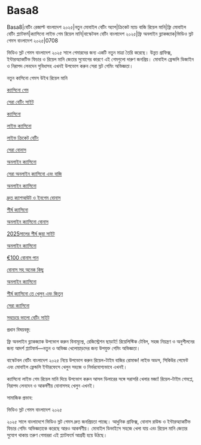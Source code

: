 # Basa8
Basa8|বেটিং রেজাল্ট বাংলাদেশ ২০২৫|নতুন মোবাইল বেটিং অ্যাপ|ক্রিকেট ম্যাচ বাজি রিয়েল মানি|ফ্রি মোবাইল বেটিং প্ল্যাটফর্ম|ক্যাসিনো লাইভ গেম রিয়েল মানি|বাস্কেটবল বেটিং বাংলাদেশ ২০২৫|ফ্রি অনলাইন ব্ল্যাকজ্যাক|ভিডিও স্লট গেমস বাংলাদেশ ২০২৫|0708

ভিডিও স্লট গেমস বাংলাদেশ ২০২৫ সালে গেমারদের জন্য একটি নতুন মাত্রা তৈরি করেছে। উন্নত গ্রাফিক্স, ইন্টারঅ্যাকটিভ ফিচার ও রিয়েল মানি জেতার সুযোগের কারণে এই গেমগুলো দারুণ জনপ্রিয়। মোবাইল ফ্রেন্ডলি ডিজাইন ও নিরাপদ লেনদেন সুবিধাসহ এখনই উপভোগ করুন সেরা স্লট গেমিং অভিজ্ঞতা।

নতুন কাসিনো গেমস উইথ রিয়েল মানি

<a href="https://basa8pc.com/">ক্যাসিনো গেম</a>

<a href="https://basa8pc.net/">সেরা বেটিং সাইট</a>

<a href="https://basa8live.com/">ক্যাসিনো</a>

<a href="https://basa8live.net/">লাইভ ক্যাসিনো</a>

<a href="https://basa8uk.com/">লাইভ ক্রিকেট বেটিং</a>

<a href="https://basa8uk.net/">সেরা বোনাস</a>

<a href="https://basa8hub.com/">অনলাইন ক্যাসিনো</a>

<a href="https://basa8hub.net/">সেরা অনলাইন ক্যাসিনো এবং বাজি</a>

<a href="https://basa8sx.com/">অনলাইন ক্যাসিনো</a>

<a href="https://basa8sx.net/">দ্রুত ক্যাশআউট ও ইনগেম বোনাস</a>

<a href="https://basa8wap.net/">শীর্ষ ক্যাসিনো</a>

<a href="https://basa8wap.com/">অনলাইন ক্যাসিনো বোনাস</a>

<a href="https://basa8now.com/">2025সালের শীর্ষ জুয়া সাইট</a>

<a href="https://basa8now.net/">অনলাইন ক্যাসিনো </a>

<a href="https://basa8pro.com/">€100 বোনাস পান</a>

<a href="https://basa8pro.net/">বোনাস সহ অনেক কিছু</a>

<a href="https://basa8vip.net/">অনলাইন ক্যাসিনো</a>

<a href="https://basa8us.net/">শীর্ষ ক্যাসিনো তে খেলুন এবং জিতুন</a>

<a href="https://basa8vip.com/">সেরা ক্যাসিনো</a>

<a href="https://basa8us.com/">সবচেয়ে ভালো বেটিং সাইট</a>

প্রধান বিষয়বস্তু:

ফ্রি অনলাইন ব্ল্যাকজ্যাক উপভোগ করুন বিনামূল্যে, রেজিস্ট্রেশন ছাড়াই! রিয়েলিস্টিক টেবিল, সহজ নিয়ন্ত্রণ ও অনুশীলনের জন্য আদর্শ প্ল্যাটফর্ম—নতুন ও অভিজ্ঞ খেলোয়াড়দের জন্য উপযুক্ত গেমিং অভিজ্ঞতা।

বাস্কেটবল বেটিং বাংলাদেশ ২০২৫ নিয়ে উপভোগ করুন রিয়েল-টাইম বাজির রোমাঞ্চ! লাইভ অডস, সিকিউর পেমেন্ট এবং মোবাইল ফ্রেন্ডলি ইন্টারফেসে খেলুন সহজে ও নির্ভরযোগ্যভাবে এখনই।

ক্যাসিনো লাইভ গেম রিয়েল মানি দিয়ে উপভোগ করুন আসল ডিলারের সঙ্গে সরাসরি খেলার মজা! রিয়েল-টাইম গেমপ্লে, নিরাপদ লেনদেন ও আকর্ষণীয় বোনাসসহ খেলুন এখনই।

সামাজিক প্রভাব:

ভিডিও স্লট গেমস বাংলাদেশ ২০২৫

২০২৫ সালে বাংলাদেশে ভিডিও স্লট গেমস দ্রুত জনপ্রিয়তা পাচ্ছে। আধুনিক গ্রাফিক্স, বোনাস রাউন্ড ও ইন্টারঅ্যাকটিভ ফিচার গেমিং অভিজ্ঞতাকে করেছে আরও আকর্ষণীয়। মোবাইল ডিভাইসে সহজে খেলা যায় এবং রিয়েল মানি জেতার সুযোগ থাকায় তরুণ গেমাররা এই প্ল্যাটফর্মে আগ্রহী হয়ে উঠছে।
